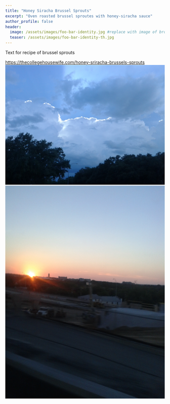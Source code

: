 ```yaml
---
title: "Honey Siracha Brussel Sprouts"
excerpt: "Oven roasted brussel sproutes with honey-siracha sauce"
author_profile: false
header:
  image: /assets/images/foo-bar-identity.jpg #replace with image of brownies
  teaser: /assets/images/foo-bar-identity-th.jpg
---
```


Text for recipe of brussel sprouts

https://thecollegehousewife.com/honey-sriracha-brussels-sprouts
![](/assets/Honey-Siracha-Brussel-Sprouts/Honey-Siracha-Brussel-Sprouts-image-1.jpg)
![](/assets/Honey-Siracha-Brussel-Sprouts/Honey-Siracha-Brussel-Sprouts-image-2.jpg)

